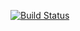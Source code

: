 [![Build Status](https://travis-ci.com/parangee/minecraft-amongus-plugin.svg?branch=master)](https://travis-ci.com/parangee/minecraft-amongus-plugin)